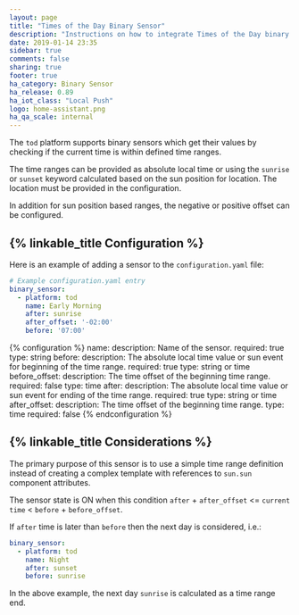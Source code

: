 ```yaml
---
layout: page
title: "Times of the Day Binary Sensor"
description: "Instructions on how to integrate Times of the Day binary sensors within Home Assistant."
date: 2019-01-14 23:35
sidebar: true
comments: false
sharing: true
footer: true
ha_category: Binary Sensor
ha_release: 0.89
ha_iot_class: "Local Push"
logo: home-assistant.png
ha_qa_scale: internal
---
```


The `tod` platform supports binary sensors which get their values by checking if the current time is within defined time ranges.

The time ranges can be provided as absolute local time or using the `sunrise` or `sunset` keyword calculated based on the sun position for location. The location must be provided in the configuration.

In addition for sun position based ranges, the negative or positive offset can be configured.

## {% linkable_title Configuration %}

Here is an example of adding a sensor to the `configuration.yaml` file:

```yaml
# Example configuration.yaml entry
binary_sensor:
  - platform: tod
    name: Early Morning
    after: sunrise
    after_offset: '-02:00'
    before: '07:00'
```

{% configuration %}
name:
  description: Name of the sensor.
  required: true
  type: string
before:
  description: The absolute local time value or sun event for beginning of the time range.
  required: true
  type: string or time
before_offset:
  description: The time offset of the beginning time range.
  required: false
  type: time
after:
  description: The absolute local time value or sun event for ending of the time range.
  required: true
  type: string or time
after_offset:
  description: The time offset of the beginning time range.
  type: time
  required: false
{% endconfiguration %}

## {% linkable_title Considerations %}

The primary purpose of this sensor is to use a simple time range definition instead of creating a complex template with references to `sun.sun` component attributes.

The sensor state is ON when this condition `after` + `after_offset` <= `current time` < `before` + `before_offset`.

If `after` time is later than `before` then the next day is considered, i.e.:

```yaml
binary_sensor:
  - platform: tod
    name: Night
    after: sunset
    before: sunrise
```

In the above example, the next day `sunrise` is calculated as a time range end.
